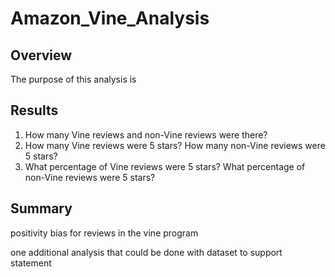 # Amazon_Vine_Analysis

## Overview

The purpose of this analysis is 

## Results

1. How many Vine reviews and non-Vine reviews were there?
2. How many Vine reviews were 5 stars? How many non-Vine reviews were 5 stars?
3. What percentage of Vine reviews were 5 stars? What percentage of non-Vine reviews were 5 stars?

## Summary

positivity bias for reviews in the vine program

one additional analysis that could be done with dataset to support statement
